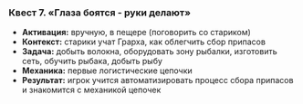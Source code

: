 ### Квест 7. «Глаза боятся - руки делают»

- **Активация:** вручную, в пещере (поговорить со стариком)
- **Контекст:** старики учат Грарха, как облегчить сбор припасов
- **Задача:** добыть волокна, оборудовать зону рыбалки, изготовить сеть, обучить рыбака, добыть рыбу
- **Механика:** первые логистические цепочки
- **Результат:** игрок учится автоматизировать процесс сбора припасов и знакомится с механикой цепочек